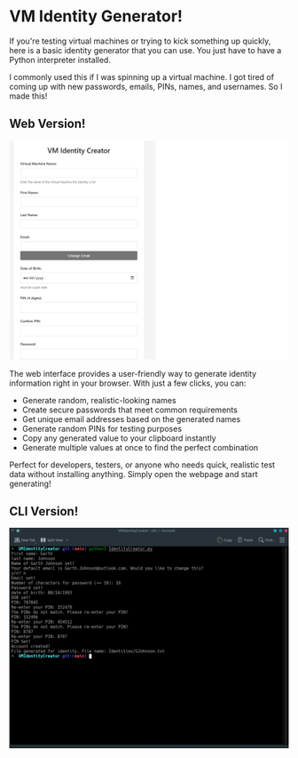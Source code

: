 # VM Identity Generator!
If you're testing virtual machines or trying to kick something up quickly, here is a basic identity generator
that you can use. You just have to have a Python interpreter installed.

I commonly used this if I was spinning up a virtual machine. I got tired of coming up with new passwords, emails, PINs, names, and usernames. So I made this!

## Web Version!
![web version](https://github.com/tobymac208/VMIdentityGenerator/blob/main/About/VM%20identity%20creator.png)

The web interface provides a user-friendly way to generate identity information right in your browser. With just a few clicks, you can:
- Generate random, realistic-looking names
- Create secure passwords that meet common requirements
- Get unique email addresses based on the generated names
- Generate random PINs for testing purposes
- Copy any generated value to your clipboard instantly
- Generate multiple values at once to find the perfect combination

Perfect for developers, testers, or anyone who needs quick, realistic test data without installing anything. Simply open the webpage and start generating!


## CLI Version!
![cli version](https://github.com/tobymac208/VMIdentityGenerator/blob/main/About/example.png)

